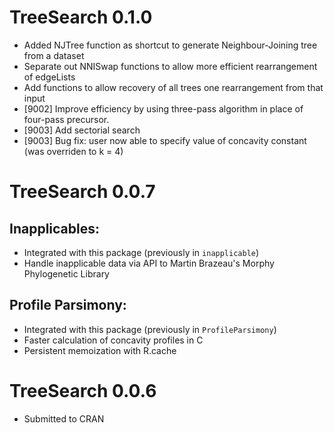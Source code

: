 # TreeSearch 0.1.0
- Added NJTree function as shortcut to generate Neighbour-Joining tree from a dataset
- Separate out NNISwap functions to allow more efficient rearrangement of edgeLists
- Add functions to allow recovery of all trees one rearrangement from that input
- [9002] Improve efficiency by using three-pass algorithm in place of four-pass precursor.
- [9003] Add sectorial search
- [9003] Bug fix: user now able to specify value of concavity constant (was overriden to k = 4)

# TreeSearch 0.0.7

## Inapplicables:
- Integrated with this package (previously in `inapplicable`)
- Handle inapplicable data via API to Martin Brazeau's Morphy Phylogenetic Library

## Profile Parsimony:
- Integrated with this package (previously in `ProfileParsimony`)
- Faster calculation of concavity profiles in C
- Persistent memoization with R.cache

# TreeSearch 0.0.6
- Submitted to CRAN
